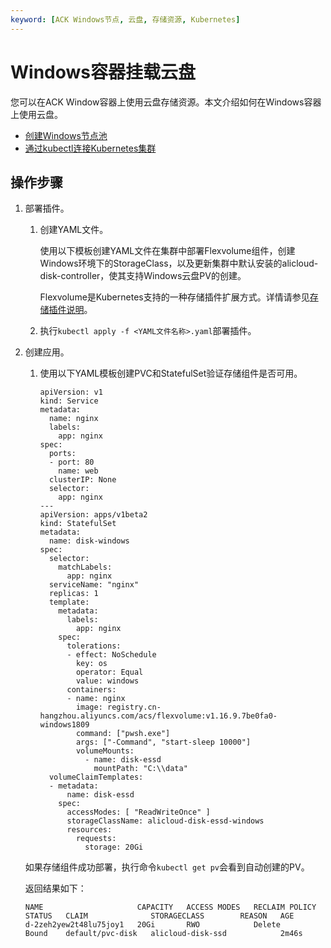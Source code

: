 ```yaml
---
keyword: [ACK Windows节点, 云盘, 存储资源, Kubernetes]
---
```


# Windows容器挂载云盘

您可以在ACK Window容器上使用云盘存储资源。本文介绍如何在Windows容器上使用云盘。

-   [创建Windows节点池](/intl.zh-CN/Kubernetes集群用户指南/Windows容器/创建Windows节点池.md)
-   [通过kubectl连接Kubernetes集群](/intl.zh-CN/Kubernetes集群用户指南/集群管理/管理与访问集群/通过kubectl连接Kubernetes集群.md)

## 操作步骤

1.  部署插件。

    1.  创建YAML文件。

        使用以下模板创建YAML文件在集群中部署Flexvolume组件，创建Windows环境下的StorageClass，以及更新集群中默认安装的alicloud-disk-controller，使其支持Windows云盘PV的创建。

        Flexvolume是Kubernetes支持的一种存储插件扩展方式。详情请参见[存储插件说明](/intl.zh-CN/Kubernetes集群用户指南/存储管理-Flexvolume/存储插件说明.md)。



    2.  执行`kubectl apply -f <YAML文件名称>.yaml`部署插件。

2.  创建应用。

    1.  使用以下YAML模板创建PVC和StatefulSet验证存储组件是否可用。

        ```
        apiVersion: v1
        kind: Service
        metadata:
          name: nginx
          labels:
            app: nginx
        spec:
          ports:
          - port: 80
            name: web
          clusterIP: None
          selector:
            app: nginx
        ---
        apiVersion: apps/v1beta2
        kind: StatefulSet
        metadata:
          name: disk-windows
        spec:
          selector:
            matchLabels:
              app: nginx
          serviceName: "nginx"
          replicas: 1
          template:
            metadata:
              labels:
                app: nginx
            spec:
              tolerations:
              - effect: NoSchedule
                key: os
                operator: Equal
                value: windows
              containers:
              - name: nginx
                image: registry.cn-hangzhou.aliyuncs.com/acs/flexvolume:v1.16.9.7be0fa0-windows1809
                command: ["pwsh.exe"]
                args: ["-Command", "start-sleep 10000"]
                volumeMounts:
                  - name: disk-essd
                    mountPath: "C:\\data"
          volumeClaimTemplates:
          - metadata:
              name: disk-essd
            spec:
              accessModes: [ "ReadWriteOnce" ]
              storageClassName: alicloud-disk-essd-windows
              resources:
                requests:
                  storage: 20Gi
        ```

    如果存储组件成功部署，执行命令`kubectl get pv`会看到自动创建的PV。

    返回结果如下：

    ```
    NAME                     CAPACITY   ACCESS MODES   RECLAIM POLICY   STATUS   CLAIM              STORAGECLASS        REASON   AGE
    d-2zeh2yew2t48lu75joy1   20Gi       RWO            Delete           Bound    default/pvc-disk   alicloud-disk-ssd            2m46s
    ```


